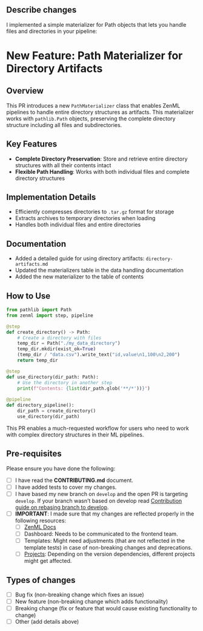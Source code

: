 ## Describe changes
I implemented a simple materializer for Path objects that lets you handle files and directories in your pipeline:

# New Feature: Path Materializer for Directory Artifacts

## Overview
This PR introduces a new `PathMaterializer` class that enables ZenML pipelines to handle entire directory structures as artifacts. This materializer works with `pathlib.Path` objects, preserving the complete directory structure including all files and subdirectories.

## Key Features
- **Complete Directory Preservation**: Store and retrieve entire directory structures with all their contents intact
- **Flexible Path Handling**: Works with both individual files and complete directory structures

## Implementation Details
- Efficiently compresses directories to `.tar.gz` format for storage
- Extracts archives to temporary directories when loading
- Handles both individual files and entire directories

## Documentation
- Added a detailed guide for using directory artifacts: `directory-artifacts.md`
- Updated the materializers table in the data handling documentation
- Added the new materializer to the table of contents

## How to Use
```python
from pathlib import Path
from zenml import step, pipeline

@step
def create_directory() -> Path:
    # Create a directory with files
    temp_dir = Path("./my_data_directory")
    temp_dir.mkdir(exist_ok=True)
    (temp_dir / "data.csv").write_text("id,value\n1,100\n2,200")
    return temp_dir

@step
def use_directory(dir_path: Path):
    # Use the directory in another step
    print(f"Contents: {list(dir_path.glob('**/*'))}")
    
@pipeline
def directory_pipeline():
    dir_path = create_directory()
    use_directory(dir_path)
```

This PR enables a much-requested workflow for users who need to work with complex directory structures in their ML pipelines.

## Pre-requisites
Please ensure you have done the following:
- [ ] I have read the **CONTRIBUTING.md** document.
- [ ] I have added tests to cover my changes.
- [ ] I have based my new branch on `develop` and the open PR is targeting `develop`. If your branch wasn't based on develop read [Contribution guide on rebasing branch to develop](https://github.com/zenml-io/zenml/blob/main/CONTRIBUTING.md#-pull-requests-rebase-your-branch-on-develop).
- [ ] **IMPORTANT**: I made sure that my changes are reflected properly in the following resources:
  - [ ] [ZenML Docs](https://docs.zenml.io)
  - [ ] Dashboard: Needs to be communicated to the frontend team.
  - [ ] Templates: Might need adjustments (that are not reflected in the template tests) in case of non-breaking changes and deprecations.
  - [ ] [Projects](https://github.com/zenml-io/zenml-projects): Depending on the version dependencies, different projects might get affected.

## Types of changes
<!--- What types of changes does your code introduce? Put an `x` in all the boxes that apply: -->
- [ ] Bug fix (non-breaking change which fixes an issue)
- [ ] New feature (non-breaking change which adds functionality)
- [ ] Breaking change (fix or feature that would cause existing functionality to change)
- [ ] Other (add details above) 